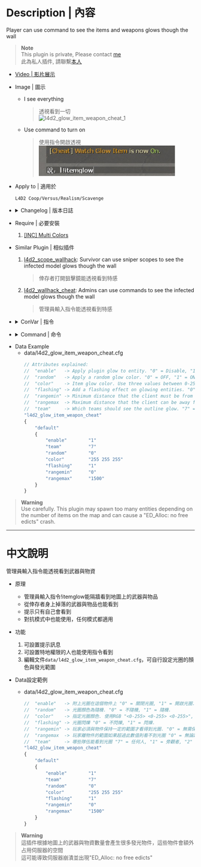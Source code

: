 # Description | 內容
Player can use command to see the items and weapons glows though the wall

> __Note__ <br/>
This plugin is private, Please contact [me](https://github.com/fbef0102/Game-Private_Plugin#私人插件列表-private-plugins-list)<br/>
此為私人插件, 請聯繫[本人](https://github.com/fbef0102/Game-Private_Plugin#私人插件列表-private-plugins-list)

* [Video | 影片展示](https://youtu.be/kmvs3S2v2LU)

* Image | 圖示
	* I see everything
		> 透視看到一切
		<br/>![l4d2_glow_item_weapon_cheat_1](image/l4d2_glow_item_weapon_cheat_1.gif)
	* Use command to turn on
		> 使用指令開啟透視
		<br/>![l4d2_glow_item_weapon_cheat_2](image/l4d2_glow_item_weapon_cheat_2.jpg)

* Apply to | 適用於
	```
	L4D2 Coop/Versus/Realism/Scavenge
	```

* <details><summary>Changelog | 版本日誌</summary>
	
	* v1.0h (2023-6-7)
		* Add cvars, cmds, and message
		* Add "teams" in data, Which teams should see the outline glow. 
		* Create "prop_dynamic_override" glow entities and attach to items and weapons
		* Only adms can use command to see glow though the wall

	* v1.0.7
	    * [Original Plugin By Marttt](https://forums.alliedmods.net/showthread.php?t=329617)
</details>

* Require | 必要安裝
	1. [[INC] Multi Colors](https://github.com/fbef0102/L4D1_2-Plugins/releases/tag/Multi-Colors)

* Similar Plugin | 相似插件
	1. [l4d2_scope_wallhack](/Plugin_插件/Nothing_Impossible_無理改造版/l4d2_scope_wallhack): Survivor can use sniper scopes to see the infected model glows though the wall
		> 倖存者打開狙擊鏡能透視看到特感
	2. [l4d2_wallhack_cheat](/Plugin_插件/Nothing_Impossible_無理改造版/l4d2_wallhack_cheat): Admins can use commands to see the infected model glows though the wall
		> 管理員輸入指令能透視看到特感

* <details><summary>ConVar | 指令</summary>

	* cfg/sourcemod/l4d2_glow_item_weapon_cheat.cfg
		```php
		// Enable/Disable the plugin.
		l4d2_glow_item_weapon_cheat_enable "1"

		// Remove glow from health cabinet after being opened.
		l4d2_glow_item_weapon_cheat_health_cabinet "1"

		// Time interval to display the instruction message. (0=off)
		l4d2_glow_item_weapon_cheat_message_interval "0"

		// Which teams should see the message, 7=Everyone, 1=Spectator, 2=Survivors, 4=Infecteds. (add numbers together)
		l4d2_glow_item_weapon_cheat_message_team "0"

		// Algorithm value to detect the glow minimum brightness for a random color (not accurate).
		l4d2_glow_item_weapon_cheat_min_brightness "0.5"

		// Delete *_spawn entities when its count reaches 0.
		// 0 = OFF, 1 = ON.
		l4d2_glow_item_weapon_cheat_remove_spawner "1"

		// Apply glow to scavenge gascans.
		// 0 = OFF, 1 = ON.
		l4d2_glow_item_weapon_cheat_scavenge_gascan "0"

		// Players with these flags have access to use !itemglow cmd to see all glow entites. (Empty = Everyone, -1: Nobody)
		l4d2_glow_item_weapon_cheat_watch_flag "z"
		```
</details>

* <details><summary>Command | 命令</summary>

	* **Turn On/Off item glow personally**
		```php
		sm_itemglow
		```

	* **Reload the glow configs. (Adm required: ADMFLAG_ROOT)**
		```php
		sm_glowreload
		```
</details>

* Data Example
	* data/l4d2_glow_item_weapon_cheat.cfg
		```php
		// Attributes explained:
		//  "enable"   -> Apply plugin glow to entity. "0" = Disable, "1" = Enable.
		//  "random"   -> Apply a random glow color. "0" = OFF, "1" = ON.
		//  "color"    -> Item glow color. Use three values between 0-255 separated by spaces. "<0-255> <0-255> <0-255>", e.g: "255 255 255". Ignored when "random" is "1".
		//  "flashing" -> Add a flashing effect on glowing entities. "0" = OFF, "1" = ON.
		//  "rangemin" -> Minimum distance that the client must be from the entity to start glowing. "0" = No minimum distance.
		//  "rangemax  -> Maximum distance that the client can be away from the entity to start glowing. "0" = No maximum distance.
		//  "team"     -> Which teams should see the outline glow. "7" = Everyone, "1" = Spectator, "2" = Survivors, "4" = Infecteds. (add numbers together)
		"l4d2_glow_item_weapon_cheat"
		{
			"default"
			{
				"enable"        "1"
				"team"          "7"
				"random"        "0"
				"color"         "255 255 255"
				"flashing"      "1"
				"rangemin"      "0"
				"rangemax"      "1500"
			}
		}
		```

> __Warning__
<br/>Use carefully. This plugin may spawn too many entities depending on the number of items on the map and can cause a "ED_Alloc: no free edicts" crash.

- - - -
# 中文說明
管理員輸入指令能透視看到武器與物資

* 原理
	* 管理員輸入指令!itemglow能隔牆看到地圖上的武器與物品
	* 從倖存者身上掉落的武器與物品也能看到
	* 提示只有自己會看到
	* 對抗模式中也能使用，任何模式都適用

* 功能
	1. 可設置提示訊息
	2. 可設置特地權限的人也能使用指令看到
	3. 編輯文件```data/l4d2_glow_item_weapon_cheat.cfg```，可自行設定光圈的顏色與發光範圍

* Data設定範例
	* data/l4d2_glow_item_weapon_cheat.cfg
		```php
		//  "enable"   -> 附上光圈在這個物件上 "0" = 關閉光圈, "1" = 開啟光圈.
		//  "random"   -> 光圈顏色為隨機. "0" = 不隨機, "1" = 隨機.
		//  "color"    -> 指定光圈顏色. 使用RGB "<0-255> <0-255> <0-255>", 譬如: "255 255 255". 當"random"為1時忽略此顏色
		//  "flashing" -> 光圈閃爍 "0" = 不閃爍, "1" = 閃爍.
		//  "rangemin" -> 玩家必須與物件保持一定的範圍才看得到光圈. "0" = 無需保持範圍.
		//  "rangemax  -> 玩家離物件的範圍如果超過此數值則看不到光圈 "0" = 無論距離多遠都能看到.
		//  "team"     -> 哪些隊伍能看到光圈 "7" = 任何人, "1" = 旁觀者, "2" = 倖存者, "4" = 特感. (數字相加)
		"l4d2_glow_item_weapon_cheat"
		{
			"default"
			{
				"enable"        "1"
				"team"          "7"
				"random"        "0"
				"color"         "255 255 255"
				"flashing"      "1"
				"rangemin"      "0"
				"rangemax"      "1500"
			}
		}
		```

> __Warning__ 
<br/>這插件根據地圖上的武器與物資數量會產生很多發光物件，這些物件會額外占用伺服器的空間
<br/>這可能導致伺服器崩潰並出現"ED_Alloc: no free edicts"